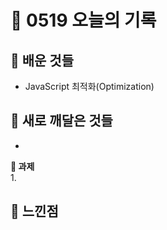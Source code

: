 # 🧸 0519 오늘의 기록
## 💙 배운 것들
* JavaScript 최적화(Optimization)

## 💚 새로 깨달은 것들
* 

**📍 과제**   
1.   
 
## 💜 느낀점
